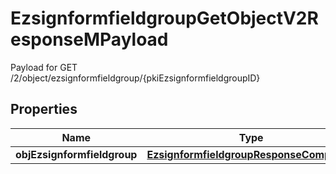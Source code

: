 

# EzsignformfieldgroupGetObjectV2ResponseMPayload

Payload for GET /2/object/ezsignformfieldgroup/{pkiEzsignformfieldgroupID}

## Properties

| Name | Type | Description | Notes |
|------------ | ------------- | ------------- | -------------|
|**objEzsignformfieldgroup** | [**EzsignformfieldgroupResponseCompound**](EzsignformfieldgroupResponseCompound.md) |  |  |



